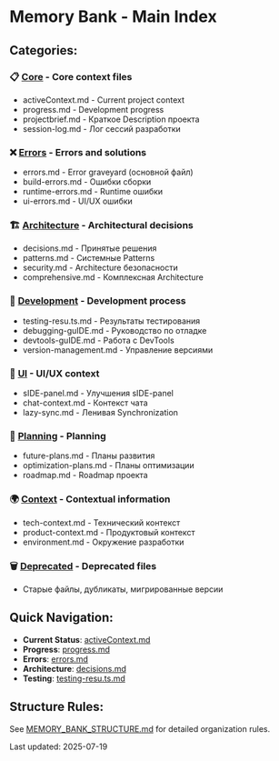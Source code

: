 # Memory Bank - Main Index

## Categories:

### 📋 [Core](./core/) - Core context files
- activeContext.md - Current project context
- progress.md - Development progress
- projectbrief.md - Краткое Description проекта
- session-log.md - Лог сессий разработки

### ❌ [Errors](./errors/) - Errors and solutions
- errors.md - Error graveyard (основной файл)
- build-errors.md - Ошибки сборки
- runtime-errors.md - Runtime ошибки
- ui-errors.md - UI/UX ошибки

### 🏗️ [Architecture](./architecture/) - Architectural decisions
- decisions.md - Принятые решения
- patterns.md - Системные Patterns
- security.md - Architecture безопасности
- comprehensive.md - Комплексная Architecture

### 🔧 [Development](./development/) - Development process
- testing-resu.ts.md - Результаты тестирования
- debugging-guIDE.md - Руководство по отладке
- devtools-guIDE.md - Работа с DevTools
- version-management.md - Управление версиями

### 🎨 [UI](./ui/) - UI/UX context
- sIDE-panel.md - Улучшения sIDE-panel
- chat-context.md - Контекст чата
- lazy-sync.md - Ленивая Synchronization

### 📅 [Planning](./planning/) - Planning
- future-plans.md - Планы развития
- optimization-plans.md - Планы оптимизации
- roadmap.md - Roadmap проекта

### 🌍 [Context](./context/) - Contextual information
- tech-context.md - Технический контекст
- product-context.md - Продуктовый контекст
- environment.md - Окружение разработки

### 🗑️ [Deprecated](./deprecated/) - Deprecated files
- Старые файлы, дубликаты, мигрированные версии

## Quick Navigation:

- **Current Status**: [activeContext.md](./core/activeContext.md)
- **Progress**: [progress.md](./core/progress.md)
- **Errors**: [errors.md](./errors/errors.md)
- **Architecture**: [decisions.md](./architecture/decisions.md)
- **Testing**: [testing-resu.ts.md](./development/testing-resu.ts.md)

## Structure Rules:

See [MEMORY_BANK_STRUCTURE.md](./MEMORY_BANK_STRUCTURE.md) for detailed organization rules.

Last updated: 2025-07-19
